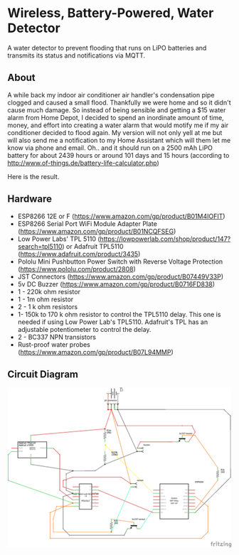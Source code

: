 # Wireless, Battery-Powered, Water Detector
A water detector to prevent flooding that runs on LiPO batteries and transmits its status and notifications via MQTT.

## About
A while back my indoor air conditioner air handler's condensation pipe clogged and caused a small flood. Thankfully we were home and so it didn't cause much damage. So instead of being sensible and getting a $15 water alarm from Home Depot, I decided to spend an inordinate amount of time, money, and effort into creating a water alarm that would motify me if my air conditioner decided to flood again. My version will not only yell at me but will also send me a notification to my Home Assistant which will them let me know via phone and email. Oh.. and it should run on a 2500 mAh LiPO battery for about 2439 hours or around 101 days and 15 hours (according to http://www.of-things.de/battery-life-calculator.php)

Here is the result.

## Hardware
* ESP8266 12E or F (https://www.amazon.com/gp/product/B01M4IOFIT)
* ESP8266 Serial Port WiFi Module Adapter Plate (https://www.amazon.com/gp/product/B01NCQFSEG)
* Low Power Labs' TPL 5110 (https://lowpowerlab.com/shop/product/147?search=tpl5110) or Adafruit TPL5110 (https://www.adafruit.com/product/3435)
* Pololu Mini Pushbutton Power Switch with Reverse Voltage Protection (https://www.pololu.com/product/2808)
* JST Connectors (https://www.amazon.com/gp/product/B07449V33P)
* 5v DC Buzzer (https://www.amazon.com/gp/product/B0716FD838)
* 1 - 220k ohm resistor
* 1 - 1m ohm resistor
* 2 - 1 k ohm resistors
* 1- 150k to 170 k ohm resistor to control the TPL5110 delay. This one is needed if using Low Power Lab's TPL5110. Adafruit's TPL has an adjustable potentiometer to control the delay.
* 2 - BC337 NPN transistors 
* Rust-proof water probes (https://www.amazon.com/gp/product/B07L94MMP)

## Circuit Diagram
![alt text](schematic.png "Diagram")

